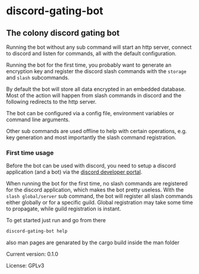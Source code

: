 # discord-gating-bot

## The colony discord gating bot

Running the bot without any sub command will start an http server,
connect to discord and listen for commands, all with the default configuration.

Running the bot for the first time, you probably want to generate an encryption
key and register the discord slash commands with the `storage` and `slash`
subcommands.

By default the bot will store all data encrypted in an embedded database.
Most of the action will happen from slash commands in discord and the
following redirects to the http server.

The bot can be configured via a config file, environment variables or
command line arguments.

Other sub commands are used offline to help with certain
operations, e.g. key generation and most importantly the slash command
registration.

### First time usage
Before the bot can be used with discord, you need to setup a discord
application (and a bot) via the
[discord developer portal](https://discord.com/developers/applications).

When running the bot for the first time, no slash commands are
registered for the discord application, which makes the bot pretty useless.
With the `slash global/server` sub command, the bot will register all
slash commands either globally or for a specific guild. Global registration
may take some time to propagate, while guild registration is instant.

To get started just run and go from there
```bash
discord-gating-bot help
```
also man pages are genarated by the cargo build inside the man folder

Current version: 0.1.0

License: GPLv3

